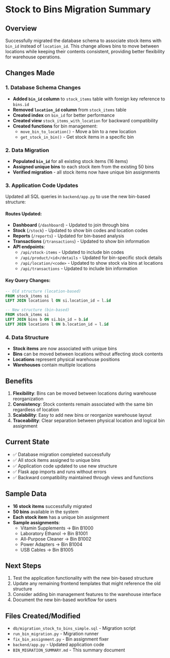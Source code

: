 # Stock to Bins Migration Summary

## Overview
Successfully migrated the database schema to associate stock items with `bin_id` instead of `location_id`. This change allows bins to move between locations while keeping their contents consistent, providing better flexibility for warehouse operations.

## Changes Made

### 1. Database Schema Changes
- **Added `bin_id` column** to `stock_items` table with foreign key reference to `bins.id`
- **Removed `location_id` column** from `stock_items` table
- **Created index** on `bin_id` for better performance
- **Created view** `stock_items_with_location` for backward compatibility
- **Created functions** for bin management:
  - `move_bin_to_location()` - Move a bin to a new location
  - `get_stock_in_bin()` - Get stock items in a specific bin

### 2. Data Migration
- **Populated `bin_id`** for all existing stock items (16 items)
- **Assigned unique bins** to each stock item from the existing 50 bins
- **Verified migration** - all stock items now have unique bin assignments

### 3. Application Code Updates
Updated all SQL queries in `backend/app.py` to use the new bin-based structure:

#### Routes Updated:
- **Dashboard** (`/dashboard`) - Updated to join through bins
- **Stock** (`/stock`) - Updated to show bin codes and location codes
- **Reports** (`/reports`) - Updated for bin-based analysis
- **Transactions** (`/transactions`) - Updated to show bin information
- **API endpoints**:
  - `/api/stock-items` - Updated to include bin codes
  - `/api/product/<id>/details` - Updated for bin-specific stock details
  - `/api/location/<code>` - Updated to show stock via bins at locations
  - `/api/transactions` - Updated to include bin information

#### Key Query Changes:
```sql
-- Old structure (location-based)
FROM stock_items si
LEFT JOIN locations l ON si.location_id = l.id

-- New structure (bin-based)
FROM stock_items si
LEFT JOIN bins b ON si.bin_id = b.id
LEFT JOIN locations l ON b.location_id = l.id
```

### 4. Data Structure
- **Stock items** are now associated with unique bins
- **Bins** can be moved between locations without affecting stock contents
- **Locations** represent physical warehouse positions
- **Warehouses** contain multiple locations

## Benefits
1. **Flexibility**: Bins can be moved between locations during warehouse reorganization
2. **Consistency**: Stock contents remain associated with the same bin regardless of location
3. **Scalability**: Easy to add new bins or reorganize warehouse layout
4. **Traceability**: Clear separation between physical location and logical bin assignment

## Current State
- ✅ Database migration completed successfully
- ✅ All stock items assigned to unique bins
- ✅ Application code updated to use new structure
- ✅ Flask app imports and runs without errors
- ✅ Backward compatibility maintained through views and functions

## Sample Data
- **16 stock items** successfully migrated
- **50 bins** available in the system
- **Each stock item** has a unique bin assignment
- **Sample assignments**:
  - Vitamin Supplements → Bin B1000
  - Laboratory Ethanol → Bin B1001
  - All-Purpose Cleaner → Bin B1002
  - Power Adapters → Bin B1004
  - USB Cables → Bin B1005

## Next Steps
1. Test the application functionality with the new bin-based structure
2. Update any remaining frontend templates that might reference the old structure
3. Consider adding bin management features to the warehouse interface
4. Document the new bin-based workflow for users

## Files Created/Modified
- `db/migration_stock_to_bins_simple.sql` - Migration script
- `run_bin_migration.py` - Migration runner
- `fix_bin_assignment.py` - Bin assignment fixer
- `backend/app.py` - Updated application code
- `BIN_MIGRATION_SUMMARY.md` - This summary document
